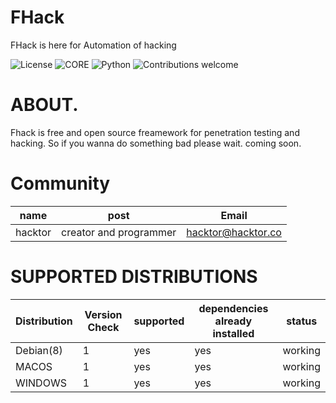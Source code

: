 # FHack

FHack is here for Automation of hacking

![License](https://img.shields.io/badge/license-GPLv2-blue.svg)
![CORE](https://img.shields.io/badge/core-0.0.0.21-green.svg)
![Python](https://img.shields.io/badge/Python-3.7-green.svg)
![Contributions welcome](https://img.shields.io/badge/contributions-welcome-green.svg)

# ABOUT.

Fhack is free and open source freamework for penetration testing and hacking. So if you wanna do something bad please wait.
coming soon.

# Community

|name | post | Email |
----------|------------|-------|
|hacktor|creator and programmer|hacktor@hacktor.co

# SUPPORTED DISTRIBUTIONS
|Distribution | Version Check | supported | dependencies already installed |status |
----------|-------|------|------|-------|
|Debian(8)|1|yes|yes|working|
|MACOS|1|yes|yes|working|
|WINDOWS|1|yes|yes|working|